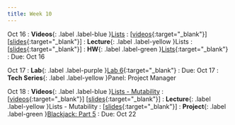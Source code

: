 ```yaml
---
title: Week 10
---
```


Oct 16
: **Videos**{: .label .label-blue }[Lists](https://edstem.org/us/courses/41289/lessons/71164)
  : \[[videos](https://www.youtube.com/playlist?list=PLWGqLlpet_GQjI2M10YLFkR4gAljysWSk){:target="_blank"}\] \[[slides](https://docs.google.com/presentation/d/1OUw8aSXYw2fSpy-3b2WAU0QWzsc6RDtdwf86KI90fuQ){:target="_blank"}\]
: **Lecture**{: .label .label-yellow }Lists
  : \[[slides](https://docs.google.com/presentation/d/1jTvR-hVexXHH36u_ELto9FiSTvWjSCtu8FK2cGANyDo){:target="_blank"}\]
: **HW**{: .label .label-green }[Lists](https://edstem.org/us/courses/41289/lessons/78034){:target="_blank"}
  : Due: Oct 16

Oct 17
: **Lab**{: .label .label-purple }[Lab 6](https://edstem.org/us/courses/41289/lessons/78239){:target="_blank"}
  : Due: Oct 17
: **Tech Series**{: .label .label-yellow }Panel: Project Manager

Oct 18
: **Videos**{: .label .label-blue }[Lists - Mutability](https://edstem.org/us/courses/41289/lessons/71165)
  : \[[videos](https://www.youtube.com/playlist?list=PLWGqLlpet_GSSgEDaeHKfDxl0NwbHXGQa){:target="_blank"}\] \[[slides](https://docs.google.com/presentation/d/169F2duiEAKEhwsgiLvKX_W5P06KB1krsh0GSDkUMAOc){:target="_blank"}\]
: **Lecture**{: .label .label-yellow }Lists - Mutability
  : \[[slides](https://docs.google.com/presentation/d/18YRX0vIkZ8DNiwYQ_ly0Zm7KQU4kQKfkJ53Cb-U8oto){:target="_blank"}\]
: **Project**{: .label .label-green }[Blackjack: Part 5](https://edstem.org/us/courses/41289/lessons/78021)
  : Due: Oct 22
